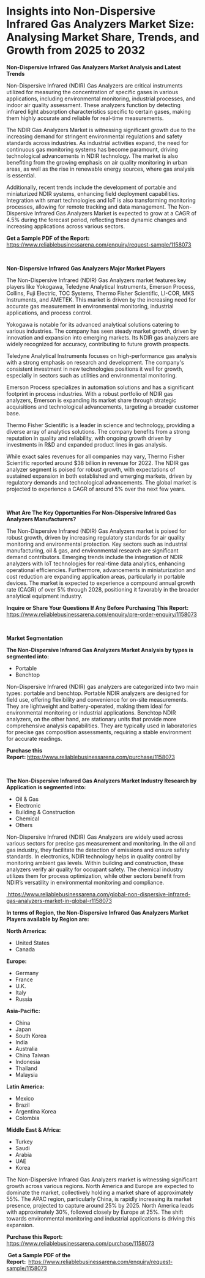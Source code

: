 <p><h1>Insights into Non-Dispersive Infrared Gas Analyzers Market Size: Analysing Market Share, Trends, and Growth from 2025 to 2032</h1></p><p><strong>Non-Dispersive Infrared Gas Analyzers Market Analysis and Latest Trends</strong></p>
<p><p>Non-Dispersive Infrared (NDIR) Gas Analyzers are critical instruments utilized for measuring the concentration of specific gases in various applications, including environmental monitoring, industrial processes, and indoor air quality assessment. These analyzers function by detecting infrared light absorption characteristics specific to certain gases, making them highly accurate and reliable for real-time measurements.</p><p>The NDIR Gas Analyzers Market is witnessing significant growth due to the increasing demand for stringent environmental regulations and safety standards across industries. As industrial activities expand, the need for continuous gas monitoring systems has become paramount, driving technological advancements in NDIR technology. The market is also benefiting from the growing emphasis on air quality monitoring in urban areas, as well as the rise in renewable energy sources, where gas analysis is essential.</p><p>Additionally, recent trends include the development of portable and miniaturized NDIR systems, enhancing field deployment capabilities. Integration with smart technologies and IoT is also transforming monitoring processes, allowing for remote tracking and data management. The Non-Dispersive Infrared Gas Analyzers Market is expected to grow at a CAGR of 4.5% during the forecast period, reflecting these dynamic changes and increasing applications across various sectors.</p></p>
<p><strong>Get a Sample PDF of the Report:&nbsp;</strong> <a href="https://www.reliablebusinessarena.com/enquiry/request-sample/1158073?utm_campaign=3227&utm_medium=2&utm_source=Github&utm_content=ia&utm_term=16042025&utm_id=non-dispersive-infrared-gas-analyzers">https://www.reliablebusinessarena.com/enquiry/request-sample/1158073</a></p>
<p>&nbsp;</p>
<p><strong>Non-Dispersive Infrared Gas Analyzers Major Market Players</strong></p>
<p><p>The Non-Dispersive Infrared (NDIR) Gas Analyzers market features key players like Yokogawa, Teledyne Analytical Instruments, Emerson Process, Collins, Fuji Electric, TOC Systems, Thermo Fisher Scientific, LI-COR, MKS Instruments, and AMETEK. This market is driven by the increasing need for accurate gas measurement in environmental monitoring, industrial applications, and process control.</p><p>Yokogawa is notable for its advanced analytical solutions catering to various industries. The company has seen steady market growth, driven by innovation and expansion into emerging markets. Its NDIR gas analyzers are widely recognized for accuracy, contributing to future growth prospects.</p><p>Teledyne Analytical Instruments focuses on high-performance gas analysis with a strong emphasis on research and development. The company's consistent investment in new technologies positions it well for growth, especially in sectors such as utilities and environmental monitoring.</p><p>Emerson Process specializes in automation solutions and has a significant footprint in process industries. With a robust portfolio of NDIR gas analyzers, Emerson is expanding its market share through strategic acquisitions and technological advancements, targeting a broader customer base.</p><p>Thermo Fisher Scientific is a leader in science and technology, providing a diverse array of analytics solutions. The company benefits from a strong reputation in quality and reliability, with ongoing growth driven by investments in R&D and expanded product lines in gas analysis.</p><p>While exact sales revenues for all companies may vary, Thermo Fisher Scientific reported around $38 billion in revenue for 2022. The NDIR gas analyzer segment is poised for robust growth, with expectations of sustained expansion in both established and emerging markets, driven by regulatory demands and technological advancements. The global market is projected to experience a CAGR of around 5% over the next few years.</p></p>
<p>&nbsp;</p>
<p><strong>What Are The Key Opportunities For Non-Dispersive Infrared Gas Analyzers Manufacturers?</strong></p>
<p><p>The Non-Dispersive Infrared (NDIR) Gas Analyzers market is poised for robust growth, driven by increasing regulatory standards for air quality monitoring and environmental protection. Key sectors such as industrial manufacturing, oil & gas, and environmental research are significant demand contributors. Emerging trends include the integration of NDIR analyzers with IoT technologies for real-time data analytics, enhancing operational efficiencies. Furthermore, advancements in miniaturization and cost reduction are expanding application areas, particularly in portable devices. The market is expected to experience a compound annual growth rate (CAGR) of over 5% through 2028, positioning it favorably in the broader analytical equipment industry.</p></p>
<p><strong>Inquire or Share Your Questions If Any Before Purchasing This Report:</strong> <a href="https://www.reliablebusinessarena.com/enquiry/pre-order-enquiry/1158073?utm_campaign=3227&utm_medium=2&utm_source=Github&utm_content=ia&utm_term=16042025&utm_id=non-dispersive-infrared-gas-analyzers">https://www.reliablebusinessarena.com/enquiry/pre-order-enquiry/1158073</a></p>
<p>&nbsp;</p>
<p><strong>Market Segmentation</strong></p>
<p><strong>The Non-Dispersive Infrared Gas Analyzers Market Analysis by types is segmented into:</strong></p>
<p><ul><li>Portable</li><li>Benchtop</li></ul></p>
<p><p>Non-Dispersive Infrared (NDIR) gas analyzers are categorized into two main types: portable and benchtop. Portable NDIR analyzers are designed for field use, offering flexibility and convenience for on-site measurements. They are lightweight and battery-operated, making them ideal for environmental monitoring or industrial applications. Benchtop NDIR analyzers, on the other hand, are stationary units that provide more comprehensive analysis capabilities. They are typically used in laboratories for precise gas composition assessments, requiring a stable environment for accurate readings.</p></p>
<p><strong>Purchase this Report:&nbsp;</strong><a href="https://www.reliablebusinessarena.com/purchase/1158073?utm_campaign=3227&utm_medium=2&utm_source=Github&utm_content=ia&utm_term=16042025&utm_id=non-dispersive-infrared-gas-analyzers">https://www.reliablebusinessarena.com/purchase/1158073</a></p>
<p>&nbsp;</p>
<p><strong>The Non-Dispersive Infrared Gas Analyzers Market Industry Research by Application is segmented into:</strong></p>
<p><ul><li>Oil & Gas</li><li>Electronic</li><li>Building & Construction</li><li>Chemical</li><li>Others</li></ul></p>
<p><p>Non-Dispersive Infrared (NDIR) Gas Analyzers are widely used across various sectors for precise gas measurement and monitoring. In the oil and gas industry, they facilitate the detection of emissions and ensure safety standards. In electronics, NDIR technology helps in quality control by monitoring ambient gas levels. Within building and construction, these analyzers verify air quality for occupant safety. The chemical industry utilizes them for process optimization, while other sectors benefit from NDIR’s versatility in environmental monitoring and compliance.</p></p>
<p><a href="https://www.reliablebusinessarena.com/global-non-dispersive-infrared-gas-analyzers-market-in-global-r1158073?utm_campaign=3227&utm_medium=2&utm_source=Github&utm_content=ia&utm_term=16042025&utm_id=non-dispersive-infrared-gas-analyzers">&nbsp;https://www.reliablebusinessarena.com/global-non-dispersive-infrared-gas-analyzers-market-in-global-r1158073</a></p>
<p><strong>In terms of Region, the Non-Dispersive Infrared Gas Analyzers Market Players available by Region are:</strong></p>
<p>
    <p> <strong> North America: </strong>
        <ul>
            <li>United States</li>
            <li>Canada</li>
        </ul>
        </p> 
    <p> <strong> Europe: </strong>
        <ul>
            <li>Germany</li>
            <li>France</li>
            <li>U.K.</li>
            <li>Italy</li>
            <li>Russia</li>
        </ul>
        </p> 
    <p> <strong> Asia-Pacific: </strong>
        <ul>
            <li>China</li>
            <li>Japan</li>
            <li>South Korea</li>
            <li>India</li>
            <li>Australia</li>
            <li>China Taiwan</li>
            <li>Indonesia</li>
            <li>Thailand</li>
            <li>Malaysia</li>
        </ul>
        </p> 
    <p> <strong> Latin America: </strong>
        <ul>
            <li>Mexico</li>
            <li>Brazil</li>
            <li>Argentina Korea</li>
            <li>Colombia</li>
        </ul>
        </p> 
    <p> <strong> Middle East & Africa: </strong>
        <ul>
            <li>Turkey</li>
            <li>Saudi</li>
            <li>Arabia</li>
            <li>UAE</li>
            <li>Korea</li>
        </ul>
    </p>
    </p>
<p><p>The Non-Dispersive Infrared Gas Analyzers market is witnessing significant growth across various regions. North America and Europe are expected to dominate the market, collectively holding a market share of approximately 55%. The APAC region, particularly China, is rapidly increasing its market presence, projected to capture around 25% by 2025. North America leads with approximately 30%, followed closely by Europe at 25%. The shift towards environmental monitoring and industrial applications is driving this expansion.</p></p>
<p><strong>Purchase this Report: </strong><a href="https://www.reliablebusinessarena.com/purchase/1158073?utm_campaign=3227&utm_medium=2&utm_source=Github&utm_content=ia&utm_term=16042025&utm_id=non-dispersive-infrared-gas-analyzers">https://www.reliablebusinessarena.com/purchase/1158073</a></p>
<p>&nbsp;<strong>Get a Sample PDF of the Report:&nbsp;&nbsp;</strong><a href="https://www.reliablebusinessarena.com/enquiry/request-sample/1158073?utm_campaign=3227&utm_medium=2&utm_source=Github&utm_content=ia&utm_term=16042025&utm_id=non-dispersive-infrared-gas-analyzers">https://www.reliablebusinessarena.com/enquiry/request-sample/1158073</a></p>
<p><strong></strong></p>
<p><p></p><p></p><p></p></p>